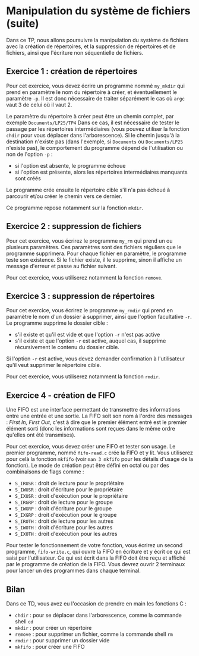 # Manipulation du système de fichiers (suite)

Dans ce TP, nous allons poursuivre la manipulation du système de fichiers avec la création de répertoires, et la suppression de répertoires et de fichiers, ainsi que l'écriture non séquentielle de fichiers.

## Exercice 1 : création de répertoires

Pour cet exercice, vous devez écrire un programme nommé `my_mkdir` qui prend en paramètre le nom du répertoire à créer, et éventuellement le paramètre `-p`. Il est donc nécessaire de traiter séparément le cas où `argc` vaut 3 de celui où il vaut 2.

Le paramètre du répertoire à créer peut être un chemin complet, par exemple `Documents/LP25/TP4` Dans ce cas, il est nécessaire de tester le passage par les répertoires intermédiaires (vous pouvez utiliser la fonction `chdir` pour vous déplacer dans l'arborescence). Si le chemin jusqu'à la destination n'existe pas (dans l'exemple, si `Documents` ou `Documents/LP25` n'existe pas), le comportement du programme dépend de l'utilisation ou non de l'option `-p` :

- si l'option est absente, le programme échoue
- si l'option est présente, alors les répertoires intermédiaires manquants sont créés

Le programme crée ensuite le répertoire cible s'il n'a pas échoué à parcourir et/ou créer le chemin vers ce dernier.

Ce programme repose notamment sur la fonction `mkdir`.

## Exercice 2 : suppression de fichiers

Pour cet exercice, vous écrirez le programme `my_rm` qui prend un ou plusieurs paramètres. Ces paramètres sont des fichiers réguliers que le programme supprimera. Pour chaque fichier en paramètre, le programme teste son existence. Si le fichier existe, il le supprime, sinon il affiche un message d'erreur et passe au fichier suivant.

Pour cet exercice, vous utiliserez notamment la fonction `remove`.

## Exercice 3 : suppression de répertoires

Pour cet exercice, vous écrirez le programme `my_rmdir` qui prend en paramètre le nom d'un dossier à supprimer, ainsi que l'option facultative `-r`. Le programme supprime le dossier cible :

- s'il existe et qu'il est vide et que l'option `-r` n'est pas active
- s'il existe et que l'option `-r` est active, auquel cas, il supprime récursivement le contenu du dossier cible.

Si l'option `-r` est active, vous devez demander confirmation à l'utilisateur qu'il veut supprimer le répertoire cible.

Pour cet exercice, vous utiliserez notamment la fonction `rmdir`.

## Exercice 4 - création de FIFO

Une FIFO est une interface permettant de transmettre des informations entre une entrée et une sortie. La FIFO soit son nom à l'ordre des messages : _First In, First Out_, c'est à dire que le premier élément entré est le premier élément sorti (donc les informations sont reçues dans le même ordre qu'elles ont été transmises).

Pour cet exercice, vous devez créer une FIFO et tester son usage. Le premier programme, nommé `fifo-read.c` crée la FIFO et y lit. Vous utiliserez pour celà la fonction `mkfifo` (voir `man 3 mkfifo` pour les détails d'usage de la fonction). Le mode de création peut être défini en octal ou par des combinaisons de flags comme :

- `S_IRUSR` : droit de lecture pour le propriétaire
- `S_IWUSR` : droit d'écriture pour le propriétaire
- `S_IXUSR` : droit d'exécution pour le propriétaire
- `S_IRGRP` : droit de lecture pour le groupe
- `S_IWGRP` : droit d'écriture pour le groupe
- `S_IXGRP` : droit d'exécution pour le groupe
- `S_IROTH` : droit de lecture pour les autres
- `S_IWOTH` : droit d'écriture pour les autres
- `S_IXOTH` : droit d'exécution pour les autres

Pour tester le fonctionnement de votre fonction, vous écrirez un second programme, `fifo-write.c`, qui ouvre la FIFO en écriture et y écrit ce qui est saisi par l'utilisateur. Ce qui est écrit dans la FIFO doit être reçu et affiché par le programme de création de la FIFO. Vous devrez ouvrir 2 terminaux pour lancer un des programmes dans chaque terminal.

## Bilan

Dans ce TD, vous avez eu l'occasion de prendre en main les fonctions C :

- `chdir` : pour se déplacer dans l'arborescence, comme la commande shell `cd`
- `mkdir` : pour créer un répertoire
- `remove` : pour supprimer un fichier, comme la commande shell `rm`
- `rmdir` : pour supprimer un dossier vide
- `mkfifo` : pour créer une FIFO
